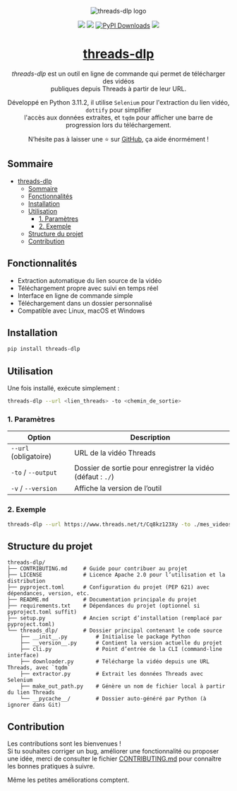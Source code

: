 <p align="center">
  <img src="https://drive.google.com/uc?export=view&id=11fIcrM65j3lGkGPoQdKC1e034UyYzpG8" alt="threads-dlp logo" />
</p>


<p align="center">
  <img src="https://img.shields.io/badge/version-1.0.2-blue.svg" />
  <img src="https://img.shields.io/badge/python-3.11-blue.svg" />
  <a href="https://pepy.tech/projects/threads-dlp"><img src="https://static.pepy.tech/badge/threads-dlp" alt="PyPI Downloads"></a>
  <a href="https://github.com/nanaelie">
    <img src="https://img.shields.io/badge/Made%20with-%E2%9D%A4%EF%B8%8F%20by%20nanaelie-ff69b4.svg" />
  </a>
</p>

<h1 align="center"><a href="#">threads-dlp</a></h1>

<p align="center"><i>threads-dlp</i> est un outil en ligne de commande qui permet de télécharger des vidéos<br />publiques depuis Threads à partir de leur URL.</p>
<p align="center">Développé en Python 3.11.2, il utilise <code>Selenium</code> pour l'extraction du lien vidéo, <code>dottify</code> pour simplifier<br />l'accès aux données extraites, et <code>tqdm</code> pour afficher une barre de progression lors du téléchargement.</p>
<p align="center">N’hésite pas à laisser une ⭐ sur <a href="https://github.com/nanaelie/threads-dlp">GitHub</a>, ça aide énormément !</p>

## Sommaire
- [threads-dlp](#threads-dlp)
  - [Sommaire](#sommaire)
  - [Fonctionnalités](#fonctionnalités)
  - [Installation](#installation)
  - [Utilisation](#utilisation)
    - [1. Paramètres](#1-paramètres)
    - [2. Exemple](#2-exemple)
  - [Structure du projet](#structure-du-projet)
  - [Contribution](#contribution)

## Fonctionnalités

- Extraction automatique du lien source de la vidéo
- Téléchargement propre avec suivi en temps réel
- Interface en ligne de commande simple
- Téléchargement dans un dossier personnalisé
- Compatible avec Linux, macOS et Windows

## Installation

```bash
pip install threads-dlp
```

## Utilisation

Une fois installé, exécute simplement :

```bash
threads-dlp --url <lien_threads> -to <chemin_de_sortie>
```

### 1. Paramètres

| Option                | Description                                                       |
| --------------------- | ----------------------------------------------------------------- |
| `--url` (obligatoire) | URL de la vidéo Threads                                           |
| `-to` / `--output`    | Dossier de sortie pour enregistrer la vidéo (défaut : `./`) |
| `-v` / `--version`    | Affiche la version de l’outil                                     |

### 2. Exemple

```bash
threads-dlp --url https://www.threads.net/t/Cq8kz123Xy -to ./mes_videos
```

## Structure du projet

```
threads-dlp/
├── CONTRIBUTING.md     # Guide pour contribuer au projet
├── LICENSE             # Licence Apache 2.0 pour l’utilisation et la distribution
├── pyproject.toml      # Configuration du projet (PEP 621) avec dépendances, version, etc.
├── README.md           # Documentation principale du projet
├── requirements.txt    # Dépendances du projet (optionnel si pyproject.toml suffit)
├── setup.py            # Ancien script d’installation (remplacé par pyproject.toml)
└── threads_dlp/        # Dossier principal contenant le code source
    ├── __init__.py         # Initialise le package Python
    ├── __version__.py      # Contient la version actuelle du projet
    ├── cli.py              # Point d’entrée de la CLI (command-line interface)
    ├── downloader.py       # Télécharge la vidéo depuis une URL Threads, avec `tqdm`
    ├── extractor.py        # Extrait les données Threads avec Selenium
    ├── make_out_path.py    # Génère un nom de fichier local à partir du lien Threads
    └── __pycache__/        # Dossier auto-généré par Python (à ignorer dans Git)
```

## Contribution

Les contributions sont les bienvenues !  
Si tu souhaites corriger un bug, améliorer une fonctionnalité ou proposer une idée, merci de consulter le fichier [CONTRIBUTING.md](CONTRIBUTING.md) pour connaître les bonnes pratiques à suivre.

Même les petites améliorations comptent.
